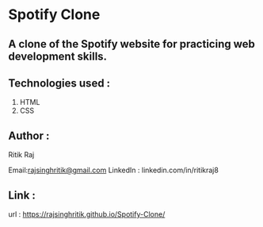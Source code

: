 # Spotify Clone

## A clone of the Spotify website for practicing web development skills.

## Technologies used :
   1. HTML
   2. CSS

## Author :

   Ritik Raj
   
   Email:rajsinghritik@gmail.com
     LinkedIn : linkedin.com/in/ritikraj8

## Link :
   url : https://rajsinghritik.github.io/Spotify-Clone/
